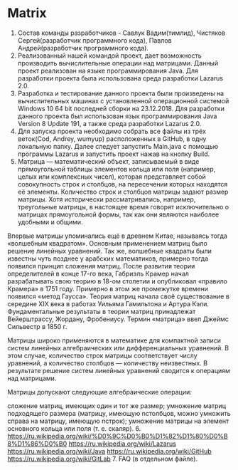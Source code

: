 # Matrix
1.    Состав команды разработчиков - Савлук Вадим(тимлид), Чистяков Сергей(разработчик программного кода), Павлов Андрей(разработчик программного кода).
2.    Реализованный нашей командой проект, дает возможность производить вычислительные операции над матрицами. Данный проект реализован на языке программирования Java. Для разработки проекта была использована среда разработки Lazarus 2.0.
3.    Разработка и тестирование данного проекта были произведены на вычислительных машинах с установленной операционной системой Windows 10 64 bit последней сборки на 23.12.2018. Для разработки данного проекта был использован язык программирования Java Version 8 Update 191, а также среда разработки Lazarus 2.0.
4.    Для запуска проекта необходимо собрать все файлы из трёх веток(Cod, Andrey, wumyup) расположенных в GitHub, в одну локальную папку. Далее следует запустить Main.java с помощью программы Lazarus и запустить проект нажав на кнопку Build.
5.    Матрица — математический объект, записываемый в виде прямоугольной таблицы элементов кольца или поля (например, целых или комплексных чисел), которая представляет собой совокупность строк и столбцов, на пересечении которых находятся её элементы. Количество строк и столбцов матрицы задают размер матрицы. Хотя исторически рассматривались, например, треугольные матрицы, в настоящее время говорят исключительно о матрицах прямоугольной формы, так как они являются наиболее удобными и общими.

Впервые матрицы упоминались ещё в древнем Китае, называясь тогда «волшебным квадратом». Основным применением матриц было решение линейных уравнений. Так же, волшебные квадраты были известны чуть позднее у арабских математиков, примерно тогда появился принцип сложения матриц. После развития теории определителей в конце 17-го века, Габриэль Крамер начал разрабатывать свою теорию в 18-ом столетии и опубликовал «правило Крамера» в 1751 году. Примерно в этом же промежутке времени появился «метод Гаусса». Теория матриц начала своё существование в середине XIX века в работах Уильяма Гамильтона и Артура Кэли. Фундаментальные результаты в теории матриц принадлежат Вейерштрассу, Жордану, Фробениусу. Термин «матрица» ввел Джеймс Сильвестр в 1850 г.

Матрицы широко применяются в математике для компактной записи систем линейных алгебраических или дифференциальных уравнений. В этом случае, количество строк матрицы соответствует числу уравнений, а количество столбцов — количеству неизвестных. В результате решение систем линейных уравнений сводится к операциям над матрицами.

Матрицы допускают следующие алгебраические операции:

сложение матриц, имеющих один и тот же размер;
умножение матриц подходящего размера (матрицу, имеющую nстолбцов, можно умножить справа на матрицу, имеющую nстрок);
умножение матрицы на элемент основного кольца или поля (т. е. скаляр).
6.    https://ru.wikipedia.org/wiki/%D0%9C%D0%B0%D1%82%D1%80%D0%B8%D1%86%D0%B0
https://ru.wikipedia.org/wiki/Lazarus
https://ru.wikipedia.org/wiki/Java
https://ru.wikipedia.org/wiki/GitHub
https://ru.wikipedia.org/wiki/GitLab
7.    FAQ (в отдельном файле).